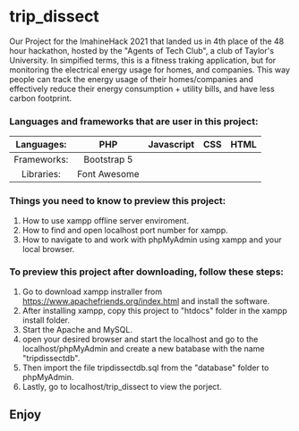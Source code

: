 # trip_dissect
Our Project for the ImahineHack 2021 that landed us in 4th place of the 48 hour hackathon, hosted by the "Agents of Tech Club", a club of Taylor's University. In simpified terms, this is a fitness traking application, but for monitoring the electrical energy usage for homes, and companies. This way people can track the energy usage of their homes/companies and effectively reduce their energy consumption + utility bills, and have less carbon footprint.

### Languages and frameworks that are user in this project:
| Languages: | PHP         | Javascript | CSS | HTML |
| :--------: | :--:        | :--------: | :--------: | :--------: |
| Frameworks:| Bootstrap 5 | 
| Libraries: | Font Awesome|


### Things you need to know to preview this project:
1. How to use xampp offline server enviroment.<br>  
1. How to find and open localhost port number for xampp.<br>
1. How to navigate to and work with phpMyAdmin using xampp and your local browser.<br>

### To preview this project after downloading, follow these steps: 
1. Go to download xampp instraller from https://www.apachefriends.org/index.html and install the software.<br>
1. After installing xampp, copy this project to "htdocs" folder in the xampp install folder.<br>
1. Start the Apache and MySQL.<br>
1. open your desired browser and start the localhost and go to the localhost/phpMyAdmin and create a new batabase with the name "tripdissectdb".<br>
1. Then import the file tripdissectdb.sql from the "database" folder to phpMyAdmin.<br>
1. Lastly, go to localhost/trip_dissect to view the porject.<br>

## Enjoy
